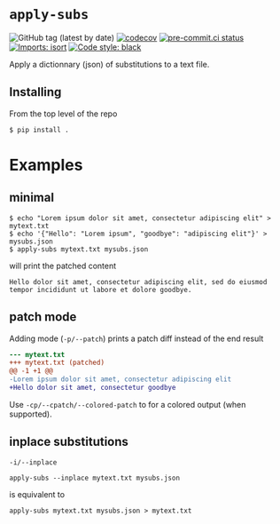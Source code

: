 # `apply-subs`
![GitHub tag (latest by date)](https://img.shields.io/github/v/tag/neutrinoceros/apply_subs)
[![codecov](https://codecov.io/gh/neutrinoceros/apply_subs/branch/main/graph/badge.svg)](https://codecov.io/gh/neutrinoceros/apply_subs)
[![pre-commit.ci status](https://results.pre-commit.ci/badge/github/neutrinoceros/apply_subs/main.svg)](https://results.pre-commit.ci/latest/github/neutrinoceros/apply_subs/main)
[![Imports: isort](https://img.shields.io/badge/%20imports-isort-%231674b1?style=flat&labelColor=ef8336)](https://pycqa.github.io/isort/)
[![Code style: black](https://img.shields.io/badge/code%20style-black-000000.svg)](https://github.com/psf/black)

Apply a dictionnary (json) of substitutions to a text file.
## Installing

From the top level of the repo
```shell
$ pip install .
```

# Examples

## minimal
```shell
$ echo "Lorem ipsum dolor sit amet, consectetur adipiscing elit" > mytext.txt
$ echo '{"Hello": "Lorem ipsum", "goodbye": "adipiscing elit"}' > mysubs.json
$ apply-subs mytext.txt mysubs.json
```
will print the patched content
```
Hello dolor sit amet, consectetur adipiscing elit, sed do eiusmod tempor incididunt ut labore et dolore goodbye.
```

## patch mode


Adding mode (`-p/--patch`)
prints a patch diff instead of the end result
```patch
--- mytext.txt
+++ mytext.txt (patched)
@@ -1 +1 @@
-Lorem ipsum dolor sit amet, consectetur adipiscing elit
+Hello dolor sit amet, consectetur goodbye
```

Use `-cp/--cpatch/--colored-patch` to for a colored output (when supported).

## inplace substitutions
`-i/--inplace`
```
apply-subs --inplace mytext.txt mysubs.json
```
is equivalent to
```
apply-subs mytext.txt mysubs.json > mytext.txt
```
